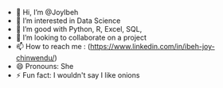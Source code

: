 - 👋 Hi, I’m @JoyIbeh
- 👀 I’m interested in Data Science
- 🌱 I’m good with  Python, R, Excel, SQL, 
- 💞️ I’m looking to collaborate on a project
- 📫 How to reach me : (https://www.linkedin.com/in/ibeh-joy-chinwendu/)
- 😄 Pronouns:  She
- ⚡ Fun fact: I wouldn't say I like onions

<!---
JoyIbeh/JoyIbeh is a ✨ special ✨ repository because its `README.md` (this file) appears on your GitHub profile.
You can click the Preview link to take a look at your changes.
--->
